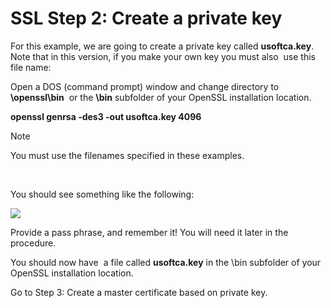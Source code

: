 # SSL Step 2: Create a private key

For this example, we are going to create a private key called **usoftca.key**. Note that in this version, if you make your own key you must also  use this file name:

Open a DOS (command prompt) window and change directory to **\\openssl\\bin**  or the **\\bin** subfolder of your OpenSSL installation location.

**openssl genrsa -des3 -out usoftca.key 4096**

> [!NOTE]
> You must use the filenames specified in these examples.

 

You should see something like the following:

![](/api/Authorisation%20and%20access/Server%20certificates/assets/c2376663-ce9e-4431-bebc-35dc912a79f6.png)

Provide a pass phrase, and remember it! You will need it later in the procedure.

You should now have  a file called **usoftca.key** in the \\bin subfolder of your OpenSSL installation location.

Go to Step 3: Create a master certificate based on private key.

 